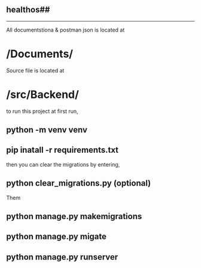 ## healthos##
________________________________________________________
All documentstiona & postman json is located at 
# /Documents/
Source file is located at

# /src/Backend/

to run this project at first run,
## python -m venv venv
## pip inatall -r requirements.txt

then you can clear the migrations by entering,
## python  clear_migrations.py (optional)

Them 
## python manage.py makemigrations
## python manage.py migate
## python manage.py runserver
